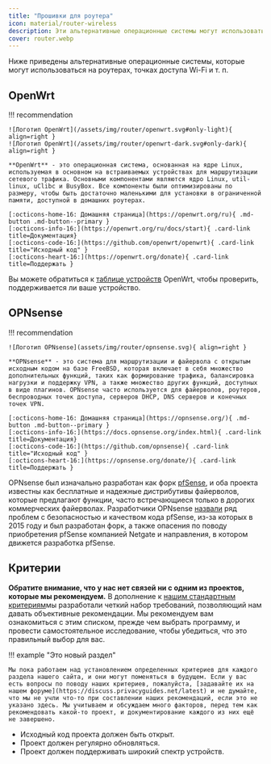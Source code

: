```yaml
---
title: "Прошивки для роутера"
icon: material/router-wireless
description: Эти альтернативные операционные системы могут использоваться для защиты маршрутизатора или точки доступа Wi-Fi.
cover: router.webp
---
```


Ниже приведены альтернативные операционные системы, которые могут использоваться на роутерах, точках доступа Wi-Fi и т. п.

## OpenWrt

!!! recommendation

    ![Логотип OpenWrt](/assets/img/router/openwrt.svg#only-light){ align=right }
    ![Логотип OpenWrt](/assets/img/router/openwrt-dark.svg#only-dark){ align=right }
    
    **OpenWrt** - это операционная система, основанная на ядре Linux, используемая в основном на встраиваемых устройствах для маршрутизации сетевого трафика. Основными компонентами являются ядро Linux, util-linux, uClibc и BusyBox. Все компоненты были оптимизированы по размеру, чтобы быть достаточно маленькими для установки в ограниченной памяти, доступной в домашних роутерах.
    
    [:octicons-home-16: Домашняя страница](https://openwrt.org/ru){ .md-button .md-button--primary }
    [:octicons-info-16:](https://openwrt.org/ru/docs/start){ .card-link title=Документация}
    [:octicons-code-16:](https://github.com/openwrt/openwrt){ .card-link title="Исходный код" }
    [:octicons-heart-16:](https://openwrt.org/donate){ .card-link title=Поддержать }

Вы можете обратиться к [таблице устройств](https://openwrt.org/toh/start) OpenWrt, чтобы проверить, поддерживается ли ваше устройство.

## OPNsense

!!! recommendation

    ![Логотип OPNsense](assets/img/router/opnsense.svg){ align=right }
    
    **OPNsense** - это система для маршрутизации и файервола с открытым исходным кодом на базе FreeBSD, которая включает в себя множество дополнительных функций, таких как формирование трафика, балансировка нагрузки и поддержку VPN, а также множество других функций, доступных в виде плагинов. OPNsense часто используется для файерволов, роутеров, беспроводных точек доступа, серверов DHCP, DNS серверов и конечных точек VPN.
    
    [:octicons-home-16: Домашняя страница](https://opnsense.org/){ .md-button .md-button--primary }
    [:octicons-info-16:](https://docs.opnsense.org/index.html){ .card-link title=Документация}
    [:octicons-code-16:](https://github.com/opnsense){ .card-link title="Исходный код" }
    [:octicons-heart-16:](https://opnsense.org/donate/){ .card-link title=Поддержать }

OPNsense был изначально разработан как форк [pfSense](https://en.wikipedia.org/wiki/PfSense), и оба проекта известны как бесплатные и надежные дистрибутивы файерволов, которые предлагают функции, часто встречающиеся только в дорогих коммерческих файерволах. Разработчики OPNsense [назвали](https://docs.opnsense.org/history/thefork.html) ряд проблем с безопасностью и качеством кода pfSense, из-за которых в 2015 году и был разработан форк, а также опасения по поводу приобретения pfSense компанией Netgate и направления, в котором движется разработка pfSense.

## Критерии

**Обратите внимание, что у нас нет связей ни с одним из проектов, которые мы рекомендуем.** В дополнение к [нашим стандартным критериям](about/criteria.md)мы разработали четкий набор требований, позволяющий нам давать объективные рекомендации. Мы рекомендуем вам ознакомиться с этим списком, прежде чем выбрать программу, и провести самостоятельное исследование, чтобы убедиться, что это правильный выбор для вас.

!!! example "Это новый раздел"

    Мы пока работаем над установлением определенных критериев для каждого раздела нашего сайта, и они могут поменяться в будущем. Если у вас есть вопросы по поводу наших критериев, пожалуйста, [задавайте их на нашем форуме](https://discuss.privacyguides.net/latest) и не думайте, что мы не учли что-то при составлении наших рекомендаций, если это не указано здесь. Мы учитываем и обсуждаем много факторов, перед тем как рекомендовать какой-то проект, и документирование каждого из них ещё не завершено.

- Исходный код проекта должен быть открыт.
- Проект должен регулярно обновляться.
- Проект должен поддерживать широкий спектр устройств.

